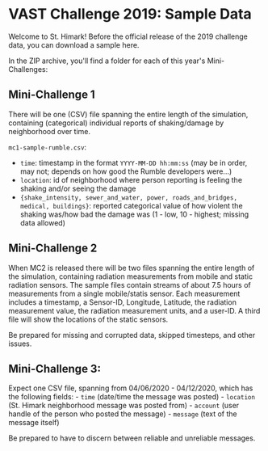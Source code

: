 # VAST Challenge 2019: Sample Data

Welcome to St. Himark! Before the official release of the 2019 challenge data, you can download a sample here.

In the ZIP archive, you'll find a folder for each of this year's Mini-Challenges:

## Mini-Challenge 1

There will be one (CSV) file spanning the entire length of the simulation, containing (categorical) individual reports of shaking/damage by neighborhood over time.

`mc1-sample-rumble.csv`:
- `time`: timestamp in the format `YYYY-MM-DD hh:mm:ss` (may be in order, may not; depends on how good the Rumble developers were...)
- `location`: id of neighborhood where person reporting is feeling the shaking and/or seeing the damage
- `{shake_intensity, sewer_and_water, power, roads_and_bridges, medical, buildings}`: reported categorical value of how violent the shaking was/how bad the damage was (1 - low, 10 - highest; missing data allowed)

## Mini-Challenge 2

When MC2 is released there will be two files spanning the entire length of the simulation, containing radiation measurements from mobile and static radiation sensors. The sample files contain streams of about 7.5 hours of measurements from a single mobile/statis sensor. Each measurement includes a timestamp, a Sensor-ID, Longitude, Latitude, the radiation measurement value, the radiation measurement units, and a user-ID. A third file will show the locations of the static sensors. 

Be prepared for missing and corrupted data, skipped timesteps, and other issues.

## Mini-Challenge 3:

Expect one CSV file, spanning from 04/06/2020 - 04/12/2020, which has the following fields:
	- `time` (date/time the message was posted)
	- `location` (St. Himark neighborhood message was posted from)
	- `account` (user handle of the person who posted the message)
	- `message` (text of the message itself)
	
Be prepared to have to discern between reliable and unreliable messages.

